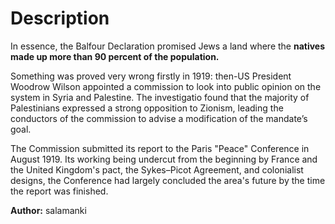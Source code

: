 # Description

In essence, the Balfour Declaration promised Jews a land where the **natives made up more than 90 percent of the population.**

Something was proved very wrong firstly in 1919: then-US President Woodrow Wilson appointed a commission to look into public opinion on the system in Syria and Palestine. The investigatio found that the majority of Palestinians expressed a strong opposition to Zionism, leading the conductors of the commission to advise a modification of the mandate’s goal. 

The Commission submitted its report to the Paris "Peace" Conference in August 1919. Its working being undercut from the beginning by France and the United Kingdom's pact, the Sykes–Picot Agreement, and colonialist designs, the Conference had largely concluded the area's future by the time the report was finished.


**Author:** salamanki
